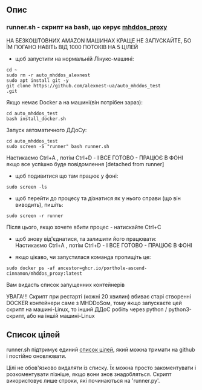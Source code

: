 ## Опис

### runner.sh - скрипт на bash, що керує [mhddos_proxy](https://github.com/porthole-ascend-cinnamon/mhddos_proxy)

НА БЕЗКОШТОВНИХ AMAZON МАШИНАХ КРАЩЕ НЕ ЗАПУСКАЙТЕ, БО ЇМ ПОГАНО НАВІТЬ ВІД 1000 ПОТОКІВ НА 5 ЦІЛЕЙ  
  
  
* щоб запустити на нормальній Лінукс-машині:  
```shell
cd ~  
sudo rm -r auto_mhddos_alexnest
sudo apt install git -y  
git clone https://github.com/alexnest-ua/auto_mhddos_test
.git 
```
Якщо немає Docker а на машині(він потрібен зараз):  
```shell
cd auto_mhddos_test
bash install_docker.sh
```  
  
Запуск автоматичного ДДоСу:  
  
```shell 
cd auto_mhddos_test  
sudo screen -S "runner" bash runner.sh  
```
Настикаємо Ctrl+A , потім Ctrl+D - І ВСЕ ГОТОВО - ПРАЦЮЄ В ФОНІ  
якщо все успішно буде повідомлення [detached from runner]  
  
  
* щоб подивитися що там працює у фоні:  
```shell 
sudo screen -ls  
```
* щоб перейти до процесу та дізнатися як у нього справи (що він виводить), пишіть:  
```shell 
sudo screen -r runner  
```
Після цього, якщо хочете вбити процес - натискайте Ctrl+C  

* щоб знову від'єднатися, та залишити його працювати:  
Настикаємо Ctrl+A , потім Ctrl+D - І ВСЕ ГОТОВО - ПРАЦЮЄ В ФОНІ  
  
  
* якщо цікаво, чи запустилася команда пропищіть це:
```shell 
sudo docker ps -af ancestor=ghcr.io/porthole-ascend-cinnamon/mhddos_proxy:latest  
```
Вам видасть список запущенних контейнерів

УВАГА!!! Скрипт при рестарті (кожні 20 хвилин) вбиває старі створенні DOCKER контейнери саме з MHDDoSом, тому якщо запускаєте цей скрипт на машині-Linux, то інший ДДоС робіть через python / python3-скрипт, або на іншій машині-Linux
  
## Список цілей  

  

runner.sh підтримує единий [список цілей](https://raw.githubusercontent.com/alexnest-ua/auto_mhddos/main/runner_targets), який можна тримати на github і постійно оновлювати.  
  
  
  
Цілі не обов'язково видаляти із списку. Їх можна просто закоментувати і розкоментувати пізніше, якщо вони знов знадобляться. Скрипт використовує лише строки, які починаються на 'runner.py'.  
